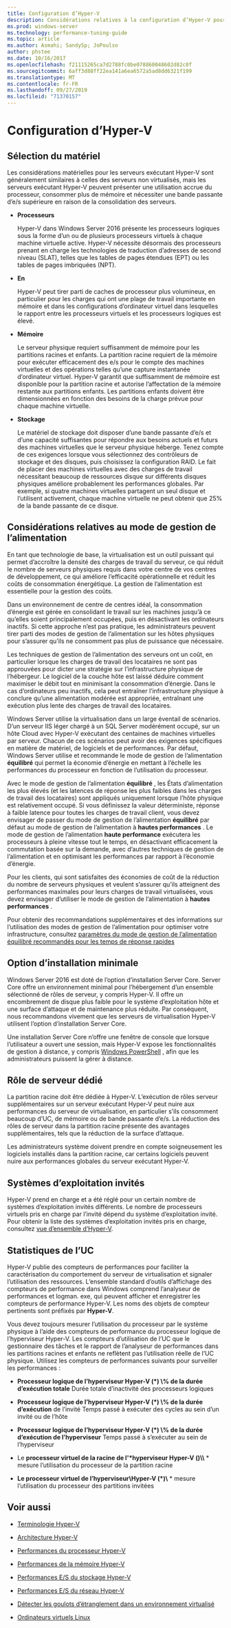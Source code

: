 ```yaml
---
title: Configuration d’Hyper-V
description: Considérations relatives à la configuration d’Hyper-V pour le réglage des performances
ms.prod: windows-server
ms.technology: performance-tuning-guide
ms.topic: article
ms.author: Asmahi; SandySp; JoPoulso
author: phstee
ms.date: 10/16/2017
ms.openlocfilehash: f21115265ca7d2788fc0be078860048602d82c0f
ms.sourcegitcommit: 6aff3d88ff22ea141a6ea6572a5ad8dd6321f199
ms.translationtype: MT
ms.contentlocale: fr-FR
ms.lasthandoff: 09/27/2019
ms.locfileid: "71370157"
---
```

# <a name="hyper-v-configuration"></a>Configuration d’Hyper-V

## <a name="hardware-selection"></a>Sélection du matériel

Les considérations matérielles pour les serveurs exécutant Hyper-V sont généralement similaires à celles des serveurs non virtualisés, mais les serveurs exécutant Hyper-V peuvent présenter une utilisation accrue du processeur, consommer plus de mémoire et nécessiter une bande passante d’e/s supérieure en raison de la consolidation des serveurs.

-   **Processeurs**

    Hyper-V dans Windows Server 2016 présente les processeurs logiques sous la forme d’un ou de plusieurs processeurs virtuels à chaque machine virtuelle active. Hyper-V nécessite désormais des processeurs prenant en charge les technologies de traduction d’adresses de second niveau (SLAT), telles que les tables de pages étendues (EPT) ou les tables de pages imbriquées (NPT).

-   **En**

    Hyper-V peut tirer parti de caches de processeur plus volumineux, en particulier pour les charges qui ont une plage de travail importante en mémoire et dans les configurations d’ordinateur virtuel dans lesquelles le rapport entre les processeurs virtuels et les processeurs logiques est élevé.

-   **Mémoire**

    Le serveur physique requiert suffisamment de mémoire pour les partitions racines et enfants. La partition racine requiert de la mémoire pour exécuter efficacement des e/s pour le compte des machines virtuelles et des opérations telles qu’une capture instantanée d’ordinateur virtuel. Hyper-V garantit que suffisamment de mémoire est disponible pour la partition racine et autorise l’affectation de la mémoire restante aux partitions enfants. Les partitions enfants doivent être dimensionnées en fonction des besoins de la charge prévue pour chaque machine virtuelle.

-   **Stockage**

    Le matériel de stockage doit disposer d’une bande passante d’e/s et d’une capacité suffisantes pour répondre aux besoins actuels et futurs des machines virtuelles que le serveur physique héberge. Tenez compte de ces exigences lorsque vous sélectionnez des contrôleurs de stockage et des disques, puis choisissez la configuration RAID. Le fait de placer des machines virtuelles avec des charges de travail nécessitant beaucoup de ressources disque sur différents disques physiques améliore probablement les performances globales. Par exemple, si quatre machines virtuelles partagent un seul disque et l’utilisent activement, chaque machine virtuelle ne peut obtenir que 25% de la bande passante de ce disque.

## <a name="power-plan-considerations"></a>Considérations relatives au mode de gestion de l’alimentation

En tant que technologie de base, la virtualisation est un outil puissant qui permet d’accroître la densité des charges de travail du serveur, ce qui réduit le nombre de serveurs physiques requis dans votre centre de vos centres de développement, ce qui améliore l’efficacité opérationnelle et réduit les coûts de consommation énergétique. La gestion de l’alimentation est essentielle pour la gestion des coûts. 

Dans un environnement de centre de centres idéal, la consommation d’énergie est gérée en consolidant le travail sur les machines jusqu’à ce qu’elles soient principalement occupées, puis en désactivant les ordinateurs inactifs. Si cette approche n’est pas pratique, les administrateurs peuvent tirer parti des modes de gestion de l’alimentation sur les hôtes physiques pour s’assurer qu’ils ne consomment pas plus de puissance que nécessaire. 

Les techniques de gestion de l’alimentation des serveurs ont un coût, en particulier lorsque les charges de travail des locataires ne sont pas approuvées pour dicter une stratégie sur l’infrastructure physique de l’hébergeur. Le logiciel de la couche hôte est laissé déduire comment maximiser le débit tout en minimisant la consommation d’énergie. Dans le cas d’ordinateurs peu inactifs, cela peut entraîner l’infrastructure physique à conclure qu’une alimentation modérée est appropriée, entraînant une exécution plus lente des charges de travail des locataires.

Windows Server utilise la virtualisation dans un large éventail de scénarios. D’un serveur IIS léger chargé à un SQL Server modérément occupé, sur un hôte Cloud avec Hyper-V exécutant des centaines de machines virtuelles par serveur. Chacun de ces scénarios peut avoir des exigences spécifiques en matière de matériel, de logiciels et de performances. Par défaut, Windows Server utilise et recommande le mode de gestion de l’alimentation **équilibré** qui permet la économie d’énergie en mettant à l’échelle les performances du processeur en fonction de l’utilisation du processeur.

Avec le mode de gestion de l’alimentation **équilibré** , les États d’alimentation les plus élevés (et les latences de réponse les plus faibles dans les charges de travail des locataires) sont appliqués uniquement lorsque l’hôte physique est relativement occupé. Si vous définissez la valeur déterministe, réponse à faible latence pour toutes les charges de travail client, vous devez envisager de passer du mode de gestion de l’alimentation **équilibré** par défaut au mode de gestion de l’alimentation à **hautes performances** . Le mode de gestion de l’alimentation **haute performance** exécutera les processeurs à pleine vitesse tout le temps, en désactivant efficacement la commutation basée sur la demande, avec d’autres techniques de gestion de l’alimentation et en optimisant les performances par rapport à l’économie d’énergie.

Pour les clients, qui sont satisfaites des économies de coût de la réduction du nombre de serveurs physiques et veulent s’assurer qu’ils atteignent des performances maximales pour leurs charges de travail virtualisées, vous devez envisager d’utiliser le mode de gestion de l’alimentation à **hautes performances** .

Pour obtenir des recommandations supplémentaires et des informations sur l’utilisation des modes de gestion de l’alimentation pour optimiser votre infrastructure, consultez [paramètres du mode de gestion de l’alimentation équilibré recommandés pour les temps de réponse rapides](../../hardware/power/recommended-balanced-plan-parameters.md)



## <a name="server-core-installation-option"></a>Option d’installation minimale

Windows Server 2016 est doté de l’option d’installation Server Core. Server Core offre un environnement minimal pour l’hébergement d’un ensemble sélectionné de rôles de serveur, y compris Hyper-V. Il offre un encombrement de disque plus faible pour le système d’exploitation hôte et une surface d’attaque et de maintenance plus réduite. Par conséquent, nous recommandons vivement que les serveurs de virtualisation Hyper-V utilisent l’option d’installation Server Core.

Une installation Server Core n’offre une fenêtre de console que lorsque l’utilisateur a ouvert une session, mais Hyper-V expose les fonctionnalités de gestion à distance, y compris [Windows PowerShell](https://technet.microsoft.com/library/hh848559.aspx) , afin que les administrateurs puissent la gérer à distance.

## <a name="dedicated-server-role"></a>Rôle de serveur dédié

La partition racine doit être dédiée à Hyper-V. L’exécution de rôles serveur supplémentaires sur un serveur exécutant Hyper-V peut nuire aux performances du serveur de virtualisation, en particulier s’ils consomment beaucoup d’UC, de mémoire ou de bande passante d’e/s. La réduction des rôles de serveur dans la partition racine présente des avantages supplémentaires, tels que la réduction de la surface d’attaque.

Les administrateurs système doivent prendre en compte soigneusement les logiciels installés dans la partition racine, car certains logiciels peuvent nuire aux performances globales du serveur exécutant Hyper-V.

## <a name="guest-operating-systems"></a>Systèmes d’exploitation invités

Hyper-V prend en charge et a été réglé pour un certain nombre de systèmes d’exploitation invités différents. Le nombre de processeurs virtuels pris en charge par l’invité dépend du système d’exploitation invité. Pour obtenir la liste des systèmes d’exploitation invités pris en charge, consultez [vue d’ensemble d’Hyper-V](https://technet.microsoft.com/library/hh831531.aspx).

## <a name="cpu-statistics"></a>Statistiques de l’UC

Hyper-V publie des compteurs de performances pour faciliter la caractérisation du comportement du serveur de virtualisation et signaler l’utilisation des ressources. L’ensemble standard d’outils d’affichage des compteurs de performance dans Windows comprend l’analyseur de performances et logman. exe, qui peuvent afficher et enregistrer les compteurs de performance Hyper-V. Les noms des objets de compteur pertinents sont préfixés par **Hyper-V**.

Vous devez toujours mesurer l’utilisation du processeur par le système physique à l’aide des compteurs de performance du processeur logique de l’hyperviseur Hyper-V. Les compteurs d’utilisation de l’UC que le gestionnaire des tâches et le rapport de l’analyseur de performances dans les partitions racines et enfants ne reflètent pas l’utilisation réelle de l’UC physique. Utilisez les compteurs de performances suivants pour surveiller les performances :

- **Processeur logique de l’hyperviseur Hyper-V (\*) \\% de la durée d’exécution totale** Durée totale d’inactivité des processeurs logiques

- **Processeur logique de l’hyperviseur Hyper-V (\*) \\% de la durée d’exécution** de l’invité Temps passé à exécuter des cycles au sein d’un invité ou de l’hôte

- **Processeur logique de l’hyperviseur Hyper-V (\*) \\% de la durée d’exécution de l’hyperviseur** Temps passé à s’exécuter au sein de l’hyperviseur

- Le **processeur virtuel de la racine de l'\*hyperviseur Hyper-V ()\\\\** * mesure l’utilisation du processeur de la partition racine

- **Le processeur virtuel de l’hyperviseur\\Hyper-V (\*)\\** * mesure l’utilisation du processeur des partitions invitées


## <a name="see-also"></a>Voir aussi

-   [Terminologie Hyper-V](terminology.md)

-   [Architecture Hyper-V](architecture.md)

-   [Performances du processeur Hyper-V](processor-performance.md)

-   [Performances de la mémoire Hyper-V](memory-performance.md)

-   [Performances E/S du stockage Hyper-V](storage-io-performance.md)

-   [Performances E/S du réseau Hyper-V](network-io-performance.md)

-   [Détecter les goulots d’étranglement dans un environnement virtualisé](detecting-virtualized-environment-bottlenecks.md)

-   [Ordinateurs virtuels Linux](linux-virtual-machine-considerations.md)
